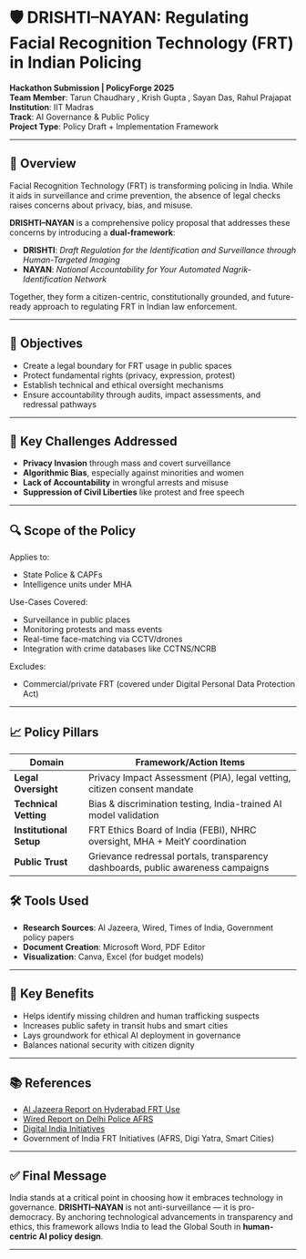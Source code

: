 # 🛡️ DRISHTI–NAYAN: Regulating Facial Recognition Technology (FRT) in Indian Policing

**Hackathon Submission | PolicyForge 2025**  
**Team Member**: Tarun Chaudhary , Krish Gupta , Sayan Das, Rahul Prajapat
**Institution**: IIT Madras  
**Track**: AI Governance & Public Policy  
**Project Type**: Policy Draft + Implementation Framework  

---

## 📌 Overview

Facial Recognition Technology (FRT) is transforming policing in India. While it aids in surveillance and crime prevention, the absence of legal checks raises concerns about privacy, bias, and misuse.

**DRISHTI–NAYAN** is a comprehensive policy proposal that addresses these concerns by introducing a **dual-framework**:

- **DRISHTI**: *Draft Regulation for the Identification and Surveillance through Human-Targeted Imaging*  
- **NAYAN**: *National Accountability for Your Automated Nagrik-Identification Network*

Together, they form a citizen-centric, constitutionally grounded, and future-ready approach to regulating FRT in Indian law enforcement.

---

## 🎯 Objectives

- Create a legal boundary for FRT usage in public spaces  
- Protect fundamental rights (privacy, expression, protest)  
- Establish technical and ethical oversight mechanisms  
- Ensure accountability through audits, impact assessments, and redressal pathways  

---

## 🧠 Key Challenges Addressed

- **Privacy Invasion** through mass and covert surveillance  
- **Algorithmic Bias**, especially against minorities and women  
- **Lack of Accountability** in wrongful arrests and misuse  
- **Suppression of Civil Liberties** like protest and free speech  

---

## 🔍 Scope of the Policy

Applies to:
- State Police & CAPFs
- Intelligence units under MHA

Use-Cases Covered:
- Surveillance in public places
- Monitoring protests and mass events
- Real-time face-matching via CCTV/drones
- Integration with crime databases like CCTNS/NCRB

Excludes:
- Commercial/private FRT (covered under Digital Personal Data Protection Act)

---

## 📈 Policy Pillars

| Domain            | Framework/Action Items                                                                 |
|-------------------|----------------------------------------------------------------------------------------|
| **Legal Oversight**     | Privacy Impact Assessment (PIA), legal vetting, citizen consent mandate               |
| **Technical Vetting**   | Bias & discrimination testing, India-trained AI model validation                    |
| **Institutional Setup** | FRT Ethics Board of India (FEBI), NHRC oversight, MHA + MeitY coordination          |
| **Public Trust**        | Grievance redressal portals, transparency dashboards, public awareness campaigns    |


## 🛠️ Tools Used

- **Research Sources**: Al Jazeera, Wired, Times of India, Government policy papers  
- **Document Creation**: Microsoft Word, PDF Editor  
- **Visualization**: Canva, Excel (for budget models)  

---

## 🧩 Key Benefits

- Helps identify missing children and human trafficking suspects  
- Increases public safety in transit hubs and smart cities  
- Lays groundwork for ethical AI deployment in governance  
- Balances national security with citizen dignity

---

## 📚 References

- [Al Jazeera Report on Hyderabad FRT Use](https://www.aljazeera.com/news/2021/12/20/in-hyderabad-indias-facial-recognition-rollout-raises-concerns)  
- [Wired Report on Delhi Police AFRS](https://www.wired.com/story/india-facial-recognition-anti-caa-protests/)  
- [Digital India Initiatives](https://digitalindia.gov.in)  
- Government of India FRT Initiatives (AFRS, Digi Yatra, Smart Cities)

---

## ✅ Final Message

India stands at a critical point in choosing how it embraces technology in governance. **DRISHTI–NAYAN** is not anti-surveillance — it is pro-democracy. By anchoring technological advancements in transparency and ethics, this framework allows India to lead the Global South in **human-centric AI policy design**.

---

